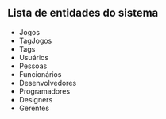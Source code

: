 ## Lista de entidades do sistema

* Jogos
* TagJogos
* Tags
* Usuários
* Pessoas
* Funcionários
* Desenvolvedores
* Programadores
* Designers
* Gerentes